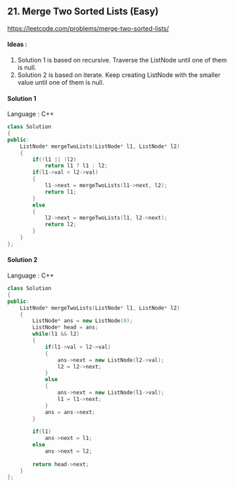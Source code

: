 ## **21. Merge Two Sorted Lists (Easy)** 

https://leetcode.com/problems/merge-two-sorted-lists/



#### Ideas : 

1.  Solution 1 is based on recursive. Traverse the ListNode until one of them is null.
2.  Solution 2 is based on iterate. Keep creating ListNode with the smaller value until one of them is null. 



#### Solution 1

Language : C++

```C++
class Solution 
{
public:
    ListNode* mergeTwoLists(ListNode* l1, ListNode* l2)
    {
        if(!l1 || !l2)
            return l1 ? l1 : l2;
        if(l1->val < l2->val)
        {
            l1->next = mergeTwoLists(l1->next, l2);
            return l1;
        }
        else
        {
            l2->next = mergeTwoLists(l1, l2->next);
            return l2;
        }
    }
};
```



#### Solution 2

Language : C++

```C++
class Solution 
{
public:
    ListNode* mergeTwoLists(ListNode* l1, ListNode* l2)
    {
        ListNode* ans = new ListNode(0);
        ListNode* head = ans;
        while(l1 && l2)
        {
            if(l1->val > l2->val)
            {
                ans->next = new ListNode(l2->val);
                l2 = l2->next;
            }
            else
            {
                ans->next = new ListNode(l1->val);
                l1 = l1->next;
            }
            ans = ans->next;
        }
        
        if(l1)
            ans->next = l1;
        else
            ans->next = l2;
        
        return head->next;
    }
};
```

